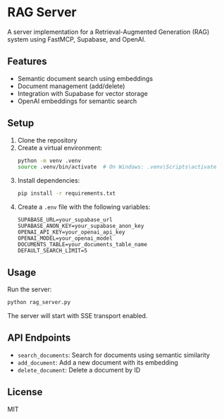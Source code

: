 # RAG Server

A server implementation for a Retrieval-Augmented Generation (RAG) system using FastMCP, Supabase, and OpenAI.

## Features

- Semantic document search using embeddings
- Document management (add/delete)
- Integration with Supabase for vector storage
- OpenAI embeddings for semantic search

## Setup

1. Clone the repository
2. Create a virtual environment:
   ```bash
   python -m venv .venv
   source .venv/bin/activate  # On Windows: .venv\Scripts\activate
   ```
3. Install dependencies:
   ```bash
   pip install -r requirements.txt
   ```
4. Create a `.env` file with the following variables:
   ```
   SUPABASE_URL=your_supabase_url
   SUPABASE_ANON_KEY=your_supabase_anon_key
   OPENAI_API_KEY=your_openai_api_key
   OPENAI_MODEL=your_openai_model
   DOCUMENTS_TABLE=your_documents_table_name
   DEFAULT_SEARCH_LIMIT=5
   ```

## Usage

Run the server:
```bash
python rag_server.py
```

The server will start with SSE transport enabled.

## API Endpoints

- `search_documents`: Search for documents using semantic similarity
- `add_document`: Add a new document with its embedding
- `delete_document`: Delete a document by ID

## License

MIT 